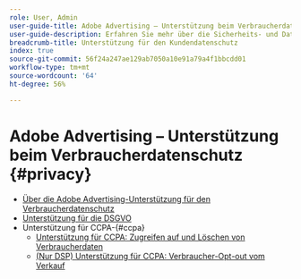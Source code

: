 ```yaml
---
role: User, Admin
user-guide-title: Adobe Advertising – Unterstützung beim Verbraucherdatenschutz
user-guide-description: Erfahren Sie mehr über die Sicherheits- und Datenschutzkontrollen, die Adobe Advertising bietet, um Advertiser-Kundinnen und -Kunden bbei der Einhaltung der Datenschutzbestimmungen für Verbraucherinnen und Verbraucher zu unterstützen.
breadcrumb-title: Unterstützung für den Kundendatenschutz
index: true
source-git-commit: 56f24a247ae129ab7050a10e91a79a4f1bbcdd01
workflow-type: tm+mt
source-wordcount: '64'
ht-degree: 56%

---
```



# Adobe Advertising – Unterstützung beim Verbraucherdatenschutz {#privacy}

+ [Über die Adobe Advertising-Unterstützung für den Verbraucherdatenschutz](/help/privacy/home.md)
+ [Unterstützung für die DSGVO](/help/privacy/gdpr.md)
+ Unterstützung für CCPA-{#ccpa}
   + [Unterstützung für CCPA: Zugreifen auf und Löschen von Verbraucherdaten](/help/privacy/ccpa/ccpa-access-delete.md)
   + [(Nur DSP) Unterstützung für CCPA: Verbraucher-Opt-out vom Verkauf](/help/privacy/ccpa/ccpa-opt-out-of-sale.md)
